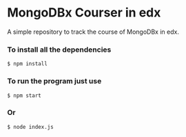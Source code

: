 # MongoDBx Courser in edx

A simple repository to track the course of MongoDBx in edx.


### To install all the dependencies

```
$ npm install

```

### To run the program just use

```
$ npm start

```

### Or

```
$ node index.js

```
